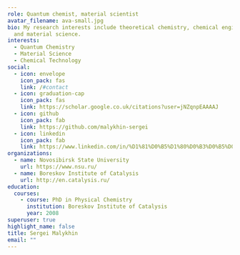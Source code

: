 ```yaml
---
role: Quantum chemist, material scientist
avatar_filename: ava-small.jpg
bio: My research interests include theoretical chemistry, chemical engineering
  and material science.
interests:
  - Quantum Chemistry
  - Material Science
  - Chemical Technology
social:
  - icon: envelope
    icon_pack: fas
    link: /#contact
  - icon: graduation-cap
    icon_pack: fas
    link: https://scholar.google.co.uk/citations?user=jNZqnpEAAAAJ
  - icon: github
    icon_pack: fab
    link: https://github.com/malykhin-sergei
  - icon: linkedin
    icon_pack: fab
    link: https://www.linkedin.com/in/%D1%81%D0%B5%D1%80%D0%B3%D0%B5%D0%B9-%D0%BC%D0%B0%D0%BB%D1%8B%D1%85%D0%B8%D0%BD-b5345a105/
organizations:
  - name: Novosibirsk State University
    url: https://www.nsu.ru/
  - name: Boreskov Institute of Catalysis
    url: http://en.catalysis.ru/
education:
  courses:
    - course: PhD in Physical Chemistry
      institution: Boreskov Institute of Catalysis
      year: 2008
superuser: true
highlight_name: false
title: Sergei Malykhin
email: ""
---
```


